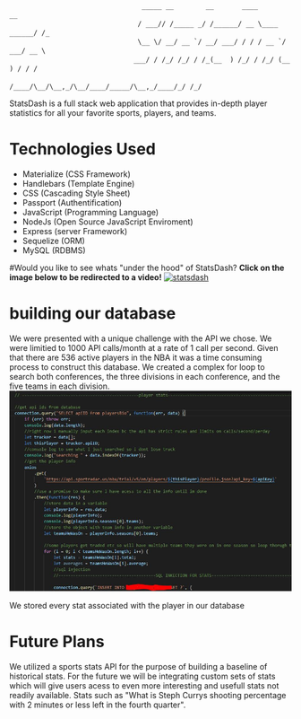 
                                     _____ __        __       ____             __  
                                    / ___// /_____ _/ /______/ __ \____ ______/ /_ 
                                    \__ \/ __/ __ `/ __/ ___/ / / / __ `/ ___/ __ \
                                   ___/ / /_/ /_/ / /_(__  ) /_/ / /_/ (__  ) / / /
                                  /____/\__/\__,_/\__/____/_____/\__,_/____/_/ /_/ 


                                    
StatsDash is a full stack web application that provides in-depth player statistics for all your favorite sports, players, and teams.

# Technologies Used
- Materialize (CSS Framework)
- Handlebars (Template Engine)
- CSS (Cascading Style Sheet)
- Passport (Authentification)
- JavaScript (Programming Language)
- NodeJs (Open Source JavaScript Enviroment)
- Express (server Framework)
- Sequelize (ORM)
- MySQL (RDBMS)

#Would you like to see whats "under the hood" of StatsDash? __**Click on the image below to be redirected to a video!**__
[![statsdash](https://img.youtube.com/vi/HbdrZ5W-Ca4/0.jpg)](https://www.youtube.com/watch?v=HbdrZ5W-Ca4)

# building our database

We were presented with a unique challenge with the API we chose. We were limitied to 1000 API calls/month at a rate of 1 call per second. Given that there are 536 active players in the NBA it was a time consuming process to construct this database. We created a complex for loop to search both conferences, the three divisions in each conference, and the five teams in each division.
![imageOfPlayerStatsLogic](https://github.com/po1sigala/images/blob/master/statsDash/playerStatsJS.JPG?raw=true)

We stored every stat associated with the player in our database



# Future Plans
We utilized a sports stats API for the purpose of building a baseline of historical stats. For the future we will be integrating custom sets of stats which will give users acess to even more interesting and usefull stats not readily available. Stats such as "What is Steph Currys shooting percentage with 2 minutes or less left in the fourth quarter".
